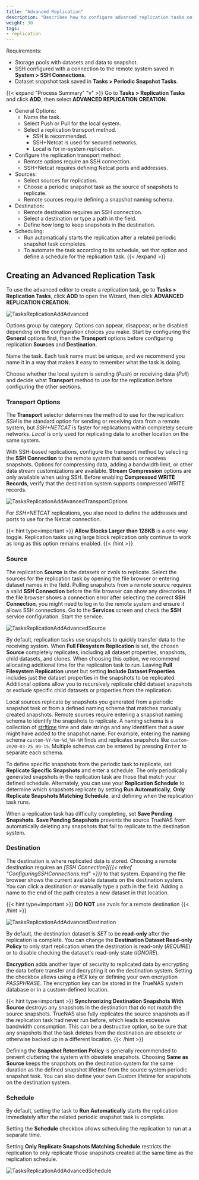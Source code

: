 ```yaml
---
title: "Advanced Replication"
description: "Describes how to configure advanced replication tasks on TrueNAS CORE."
weight: 30
tags:
- replication
---
```


Requirements:
* Storage pools with datasets and data to snapshot.
* SSH configured with a connection to the remote system saved in **System > SSH Connections**.
* Dataset snapshot task saved in **Tasks > Periodic Snapshot Tasks**.

{{< expand "Process Summary" "v" >}}
Go to **Tasks > Replication Tasks** and click **ADD**, then select **ADVANCED REPLICATION CREATION**.

* General Options:
  * Name the task.
  * Select Push or Pull for the local system.
  * Select a replication transport method.
    * SSH is recommended.
    * SSH+Netcat is used for secured networks.
    * Local is for in-system replication.
* Configure the replication transport method:
  * Remote options require an SSH connection.
  * SSH+Netcat requires defining Netcat ports and addresses.
* Sources:
  * Select sources for replication.
  * Choose a periodic snapshot task as the source of snapshots to replicate.
  * Remote sources require defining a snapshot naming schema.
* Destination:
  * Remote destination requires an SSH connection.
  * Select a destination or type a path in the field.
  * Define how long to keep snapshots in the destination.
* Scheduling:
  * Run automatically starts the replication after a related periodic snapshot task completes.
  * To automate the task according to its schedule, set that option and define a schedule for the replication task.
{{< /expand >}}

## Creating an Advanced Replication Task

To use the advanced editor to create a replication task, go to **Tasks > Replication Tasks**, click **ADD** to open the Wizard, then click **ADVANCED REPLICATION CREATION**.

![TasksReplicationAddAdvanced](/images/CORE/Tasks/TasksReplicationAddAdvanced.png "Advanced Replication Tasks")

Options group by category.
Options can appear, disappear, or be disabled depending on the configuration choices you make.
Start by configuring the **General** options first, then the **Transport** options before configuring replication **Sources** and **Destination**.

Name the task.
Each task name must be unique, and we recommend you name it in a way that makes it easy to remember what the task is doing.

Choose whether the local system is sending (*Push*) or receiving data (*Pull*) and decide what **Transport** method to use for the replication before configuring the other sections.

### Transport Options

The **Transport** selector determines the method to use for the replication:
*SSH* is the standard option for sending or receiving data from a remote system, but *SSH+NETCAT* is  faster for replications within completely secure networks.
*Local* is only used for replicating data to another location on the same system.

With SSH-based replications, configure the transport method by selecting the **SSH Connection** to the remote system that sends or receives snapshots.
Options for compressing data, adding a bandwidth limit, or other data stream customizations are available.  **Stream Compression** options are only available when using SSH. Before enabling **Compressed WRITE Records**, verify that the destination system supports compressed WRITE records. 

![TasksReplicationAddAvancedTransportOptions](/images/CORE/Tasks/TasksReplicationAddAdvancedTransportOptions.png "Advanced Replication: Transport")

For *SSH+NETCAT* replications, you also need to define the addresses and ports to use for the Netcat connection.

{{< hint type=important >}}
**Allow Blocks Larger than 128KB** is a one-way toggle.
Replication tasks using large block replication only continue to work as long as this option remains enabled.
{{< /hint >}}

### Source

The replication **Source** is the datasets or zvols to replicate.
Select the sources for the replication task by opening the file browser or entering dataset names in the field.
Pulling snapshots from a remote source requires a valid **SSH Connection** before the file browser can show any directories.
If the file browser shows a connection error after selecting the correct **SSH Connection**, you might need to log in to the remote system and ensure it allows SSH connections.
Go to the **Services** screen and check the **SSH** service configuration. Start the service.

![TasksReplicationAddAdvancedSource](/images/CORE/Tasks/TasksReplicationAddAdvancedSource.png "Advanced Replication: Source")

By default, replication tasks use snapshots to quickly transfer data to the receiving system.
When **Full Filesystem Replication** is set, the chosen **Source** completely replicates, including all dataset properties, snapshots, child datasets, and clones.
When choosing this option, we recommend allocating additional time for the replication task to run.
Leaving **Full Filesystem Replication** unset but setting **Include Dataset Properties** includes just the dataset properties in the snapshots to be replicated.
Additional options allow you to recursively replicate child dataset snapshots or exclude specific child datasets or properties from the replication.

Local sources replicate by snapshots you generated from a periodic snapshot task or from a defined naming schema that matches manually created snapshots.
Remote sources require entering a snapshot naming schema to identify the snapshots to replicate.
A naming schema is a collection of [strftime](https://www.freebsd.org/cgi/man.cgi?query=strftime) time and date strings and any identifiers that a user might have added to the snapshot name.
For example, entering the naming schema `custom-%Y-%m-%d_%H-%M` finds and replicates snapshots like `custom-2020-03-25_09-15`.
Multiple schemas can be entered by pressing <kbd>Enter</kbd> to separate each schema.

To define specific snapshots from the periodic task to replicate, set **Replicate Specific Snapshots** and enter a schedule.
The only periodically generated snapshots in the replication task are those that match your defined schedule.
Alternately, you can use your **Replication Schedule** to determine which snapshots replicate by setting **Run Automatically**, **Only Replicate Snapshots Matching Schedule**, and defining when the replication task runs.

When a replication task has difficulty completing, set **Save Pending Snapshots**.
**Save Pending Snapshots** prevents the source TrueNAS from automatically deleting any snapshots that fail to replicate to the destination system.

### Destination

The destination is where replicated data is stored.
Choosing a remote destination requires an *[SSH Connection]({{< relref "ConfiguringSSHConnections.md" >}})* to that system.
Expanding the file browser shows the current available datasets on the destination system.
You can click a destination or manually type a path in the field.
Adding a name to the end of the path creates a new dataset in that location.

{{< hint type=important >}}
**DO NOT** use zvols for a remote destination
{{< /hint >}}

![TasksReplicationAddAdvancedDestination](/images/CORE/Tasks/TasksReplicationAddAdvancedDestination.png "Advanced Replication: Destination")

By default, the destination dataset is *SET* to be **read-only** after the replication is complete.
You can change the **Destination Dataset Read-only Policy** to only start replication when the destination is read-only (*REQUIRE*) or to disable checking the dataset's read-only state (*IGNORE*).

**Encryption** adds another layer of security to replicated data by encrypting the data before transfer and decrypting it on the destination system.
Setting the checkbox allows using a *HEX* key or defining your own encryption *PASSPHRASE*.
The encryption key can be stored in the TrueNAS system database or in a custom-defined location.

{{< hint type=important >}}
**Synchronizing Destination Snapshots With Source** destroys any snapshots in the destination that do not match the source snapshots.
TrueNAS also fully replicates the source snapshots as if the replication task had never run before, which leads to excessive bandwidth consumption.
This can be a destructive option, so be sure that any snapshots that the task deletes from the destination are obsolete or otherwise backed up in a different location.
{{< /hint >}}

Defining the **Snapshot Retention Policy** is generally recommended to prevent cluttering the system with obsolete snapshots.
Choosing **Same as Source** keeps the snapshots on the destination system for the same duration as the defined snapshot lifetime from the source system periodic snapshot task.
You can also define your own *Custom* lifetime for snapshots on the destination system.

### Schedule

By default, setting the task to **Run Automatically** starts the replication immediately after the related periodic snapshot task is complete.

Setting the **Schedule** checkbox allows scheduling the replication to run at a separate time.

Setting **Only Replicate Snapshots Matching Schedule** restricts the replication to only replicate those snapshots created at the same time as the replication schedule.

![TasksReplicationAddAdvancedSchedule](/images/CORE/Tasks/TasksReplicationAddAdvancedSchedule.png "Advanced Replication: Schedule")
